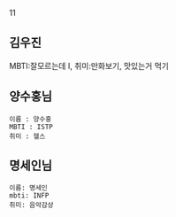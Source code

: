 11

## 김우진
MBTI:잘모르는데 I, 취미:만화보기, 맛있는거 먹기
## 양수홍님
    이름 : 양수홍
    MBTI : ISTP
    취미 : 헬스
## 명세인님
    이름: 명세인
    mbti: INFP
    취미: 음악감상
